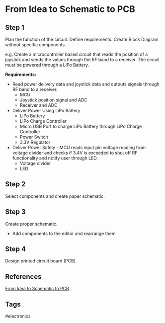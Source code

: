 # From Idea to Schematic to PCB

## Step 1
Plan the function of the circuit. Define requirements. Create Block Diagram without specific components.

e.g. Create a microcontroller based circuit that reads the position of a joystick and sends the values through the RF band to a receiver. The circuit must be powered through a LiPo Battery.

**Requirements:**
* Read power delivery data and joystick data and outputs signals through RF band to a receiver.
	* MCU
	* Joystick position signal and ADC
	* Receiver and ADC	
* Deliver Power Using LiPo Battery
	* LiPo Battery
	* LiPo Charge Controller 
	* Micro USB Port to charge LiPo Battery through LiPo Charge Controller
	* Power Switch
	* 3.3V Regulator
* Deliver Power Safely - MCU reads input pin voltage reading from voltage divider and checks if 3.4V is exceeded to shut off RF functionality and notify user through LED.
	* Voltage divider
	* LED


## Step 2
Select components and create paper schematic.

## Step 3
Create proper schematic.
* Add components to the editor and rearrange them
## Step 4
Design printed circuit board (PCB).

## References
[From Idea to Schematic to PCB](https://www.youtube.com/watch?v=35YuILUlfGs&t=2s)

## Tags
#electronics

